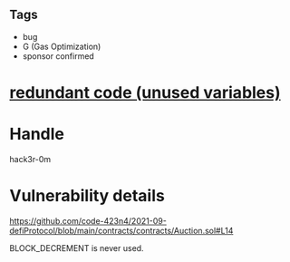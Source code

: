## Tags

- bug
- G (Gas Optimization)
- sponsor confirmed

# [redundant code (unused variables)](https://github.com/code-423n4/2021-09-defiprotocol-findings/issues/198) 

# Handle

hack3r-0m


# Vulnerability details

https://github.com/code-423n4/2021-09-defiProtocol/blob/main/contracts/contracts/Auction.sol#L14

BLOCK_DECREMENT is never used.

